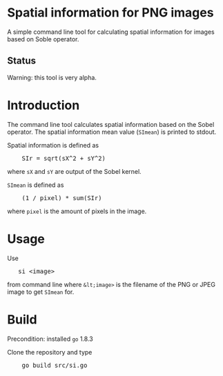 # Spatial information for PNG images

A simple command line tool for calculating spatial information for images based on Soble operator.

## Status

Warning: this tool is very alpha.

# Introduction

The command line tool calculates spatial information based on the Sobel operator. The
spatial information mean value (`SImean`) is printed to stdout.

Spatial information is defined as

<pre>
    SIr = sqrt(sX^2 + sY^2)
</pre>

where `sX` and `sY` are output of the Sobel kernel.

`SImean` is defined as

<pre>
    (1 / pixel) * sum(SIr)
</pre>

where `pixel` is the amount of pixels in the image.

# Usage

Use 

<pre>
   si &lt;image>
</pre>

from command line where `&lt;image>` is the filename of the PNG or JPEG image to get `SImean` for.

# Build

Precondition: installed `go` 1.8.3

Clone the repository and type

<pre>
    go build src/si.go 
</pre>

